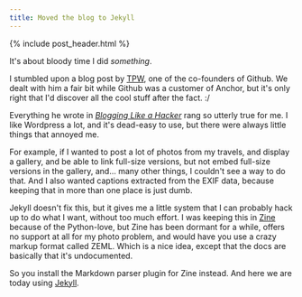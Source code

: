 ```yaml
---
title: Moved the blog to Jekyll
---
```


{% include post_header.html %}

It's about bloody time I did *something*.

I stumbled upon a blog post by [TPW](http://tom.preston-werner.com/), one of the co-founders of Github. We dealt with him a fair bit while Github was a customer of Anchor, but it's only right that I'd discover all the cool stuff after the fact.  :/

Everything he wrote in *[Blogging Like a Hacker](http://tom.preston-werner.com/2008/11/17/blogging-like-a-hacker.html)* rang so utterly true for me. I like Wordpress a lot, and it's dead-easy to use, but there were always little things that annoyed me.

For example, if I wanted to post a lot of photos from my travels, and display a gallery, and be able to link full-size versions, but not embed full-size versions in the gallery, and... many other things, I couldn't see a way to do that. And I also wanted captions extracted from the EXIF data, because keeping that in more than one place is just dumb.

Jekyll doesn't fix this, but it gives me a little system that I can probably hack up to do what I want, without too much effort. I was keeping this in [Zine](http://zine.pocoo.org/) because of the Python-love, but Zine has been dormant for a while, offers no support at all for my photo problem, and would have you use a crazy markup format called ZEML. Which is a nice idea, except that the docs are basically that it's undocumented.

So you install the Markdown parser plugin for Zine instead. And here we are today using [Jekyll](https://github.com/mojombo/jekyll).


